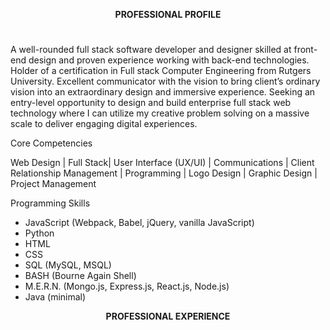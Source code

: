 <div class="professional-profile-section">
<div align="center">
    <b>
        <p/>
        PROFESSIONAL PROFILE
        </p>
    </b>
    <h1></h1>
</div>

<div>
    <p>
        A well-rounded full stack software developer and designer skilled at front-end design and proven experience working with back-end technologies. Holder of a certification in Full stack Computer Engineering from Rutgers University.  Excellent communicator with the vision to bring client’s ordinary vision into an extraordinary design and immersive experience.  Seeking an entry-level opportunity to design and build enterprise full stack web technology where I can utilize my creative problem solving on a massive scale to deliver engaging digital experiences.
    </p>
</div>


<div>
    <p>
        Core Competencies
    </p>
    <p>
        Web Design | Full Stack| User Interface (UX/UI) | Communications | Client Relationship Management | Programming | Logo Design | Graphic Design | Project Management
    </p>
</div>

<div>
    <p>
        Programming Skills
    </p>
    <ul>
        <li>
            JavaScript (Webpack, Babel, jQuery, vanilla JavaScript)
        </li>
        <li>
            Python
        </li>
        <li>
            HTML
        </li>
        <li>
            CSS
        </li>
        <li>
            SQL (MySQL, MSQL)  
        </li>
        <li>
            BASH (Bourne Again Shell)  
        </li>
        <li>
            M.E.R.N. (Mongo.js, Express.js, React.js, Node.js)
        </li>
        <li>
            Java (minimal)
        </li>
    </ul>
</div>

</div>



<div class="professional-profile-section">
    <div align="center">
        <b>
            <p/>
            PROFESSIONAL EXPERIENCE
            </p>
        </b>
        <h1></h1>
    </div>
</div>